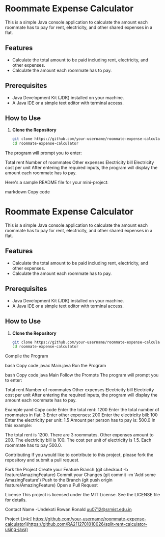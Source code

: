 # Roommate Expense Calculator

This is a simple Java console application to calculate the amount each roommate has to pay for rent, electricity, and other shared expenses in a flat.

## Features

- Calculate the total amount to be paid including rent, electricity, and other expenses.
- Calculate the amount each roommate has to pay.

## Prerequisites

- Java Development Kit (JDK) installed on your machine.
- A Java IDE or a simple text editor with terminal access.

## How to Use

1. **Clone the Repository**
   ```bash
   git clone https://github.com/your-username/roommate-expense-calculator.git
   cd roommate-expense-calculator

The program will prompt you to enter:

Total rent
Number of roommates
Other expenses
Electricity bill
Electricity cost per unit
After entering the required inputs, the program will display the amount each roommate has to pay.



Here's a sample README file for your mini-project:

markdown
Copy code
# Roommate Expense Calculator

This is a simple Java console application to calculate the amount each roommate has to pay for rent, electricity, and other shared expenses in a flat.

## Features

- Calculate the total amount to be paid including rent, electricity, and other expenses.
- Calculate the amount each roommate has to pay.

## Prerequisites

- Java Development Kit (JDK) installed on your machine.
- A Java IDE or a simple text editor with terminal access.

## How to Use

1. **Clone the Repository**
   ```bash
   git clone https://github.com/your-username/roommate-expense-calculator.git
   cd roommate-expense-calculator
Compile the Program

bash
Copy code
javac Main.java
Run the Program

bash
Copy code
java Main
Follow the Prompts
The program will prompt you to enter:

Total rent
Number of roommates
Other expenses
Electricity bill
Electricity cost per unit
After entering the required inputs, the program will display the amount each roommate has to pay.

Example
yaml
Copy code
Enter the total rent:
1200
Enter the total number of roommates in flat:
3
Enter other expenses:
200
Enter the electricity bill:
100
Enter the electricity per unit:
1.5
Amount per person has to pay is: 500.0
In this example:

The total rent is 1200.
There are 3 roommates.
Other expenses amount to 200.
The electricity bill is 100.
The cost per unit of electricity is 1.5.
Each roommate has to pay 500.0.

Contributing
If you would like to contribute to this project, please fork the repository and submit a pull request.

Fork the Project
Create your Feature Branch (git checkout -b feature/AmazingFeature)
Commit your Changes (git commit -m 'Add some AmazingFeature')
Push to the Branch (git push origin feature/AmazingFeature)
Open a Pull Request


License
This project is licensed under the MIT License. See the LICENSE file for details.

Contact
Name -Undekoti Rowan Ronald
uu0712@srmist.edu.in

Project Link:[ https://github.com/your-username/roommate-expense-calculator](https://github.com/RA2112701010026/split-rent-calculator-using-java)
